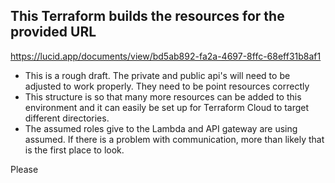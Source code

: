 ## This Terraform builds the resources for the provided URL ##


https://lucid.app/documents/view/bd5ab892-fa2a-4697-8ffc-68eff31b8af1

- This is a rough draft. The private and public api's will need to be adjusted to work properly. They need to be point resources correctly
- This structure is so that many more resources can be added to this environment and it can easily be set up for Terraform Cloud to target different directories.
- The assumed roles give to the Lambda and API gateway are using assumed. If there is a problem with communication, more than likely that is the first place to look.

Please